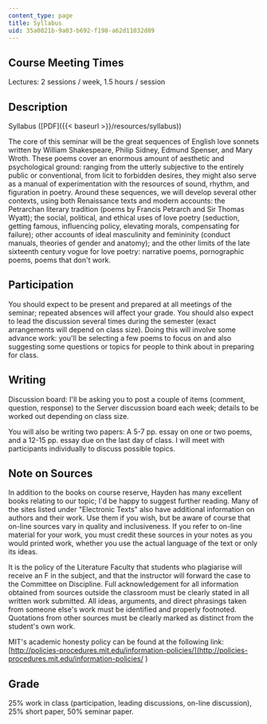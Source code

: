 ```yaml
---
content_type: page
title: Syllabus
uid: 35a0821b-9a03-b692-f198-a62d11032d89
---
```


Course Meeting Times
--------------------

Lectures: 2 sessions / week, 1.5 hours / session

Description
-----------

Syllabus ([PDF]({{< baseurl >}}/resources/syllabus))

The core of this seminar will be the great sequences of English love sonnets written by William Shakespeare, Philip Sidney, Edmund Spenser, and Mary Wroth. These poems cover an enormous amount of aesthetic and psychological ground: ranging from the utterly subjective to the entirely public or conventional, from licit to forbidden desires, they might also serve as a manual of experimentation with the resources of sound, rhythm, and figuration in poetry. Around these sequences, we will develop several other contexts, using both Renaissance texts and modern accounts: the Petrarchan literary tradition (poems by Francis Petrarch and Sir Thomas Wyatt); the social, political, and ethical uses of love poetry (seduction, getting famous, influencing policy, elevating morals, compensating for failure); other accounts of ideal masculinity and femininity (conduct manuals, theories of gender and anatomy); and the other limits of the late sixteenth century vogue for love poetry: narrative poems, pornographic poems, poems that don't work.

Participation
-------------

You should expect to be present and prepared at all meetings of the seminar; repeated absences will affect your grade. You should also expect to lead the discussion several times during the semester (exact arrangements will depend on class size). Doing this will involve some advance work: you'll be selecting a few poems to focus on and also suggesting some questions or topics for people to think about in preparing for class.

Writing
-------

Discussion board: I'll be asking you to post a couple of items (comment, question, response) to the Server discussion board each week; details to be worked out depending on class size.

You will also be writing two papers: A 5-7 pp. essay on one or two poems, and a 12-15 pp. essay due on the last day of class. I will meet with participants individually to discuss possible topics.

Note on Sources
---------------

In addition to the books on course reserve, Hayden has many excellent books relating to our topic; I'd be happy to suggest further reading. Many of the sites listed under "Electronic Texts" also have additional information on authors and their work. Use them if you wish, but be aware of course that on-line sources vary in quality and inclusiveness. If you refer to on-line material for your work, you must credit these sources in your notes as you would printed work, whether you use the actual language of the text or only its ideas.

It is the policy of the Literature Faculty that students who plagiarise will receive an F in the subject, and that the instructor will forward the case to the Committee on Discipline. Full acknowledgement for all information obtained from sources outside the classroom must be clearly stated in all written work submitted. All ideas, arguments, and direct phrasings taken from someone else's work must be identified and properly footnoted. Quotations from other sources must be clearly marked as distinct from the student's own work.

MIT's academic honesty policy can be found at the following link: [http://policies-procedures.mit.edu/information-policies/](http://policies-procedures.mit.edu/information-policies/
)

Grade
-----

25% work in class (participation, leading discussions, on-line discussion), 25% short paper, 50% seminar paper.
